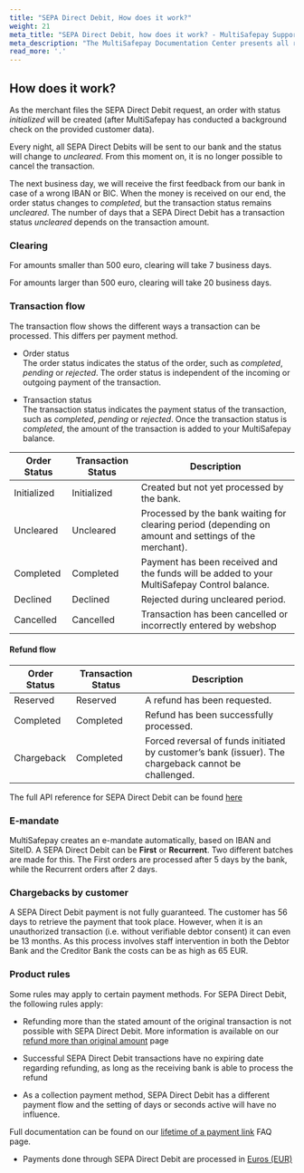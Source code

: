 ```yaml
---
title: "SEPA Direct Debit, How does it work?"
weight: 21
meta_title: "SEPA Direct Debit, how does it work? - MultiSafepay Support"
meta_description: "The MultiSafepay Documentation Center presents all relevant information about our Plugins and API. You can also find support pages for Payment Methods, Tools and General Questions as well as the contact details of our Support and Integration Teams."
read_more: '.'
---
```

## How does it work?
As the merchant files the SEPA Direct Debit request, an order with status _initialized_ will be created (after MultiSafepay has conducted a background check on the provided customer data).

Every night, all SEPA Direct Debits will be sent to our bank and the status will change to _uncleared_.
From this moment on, it is no longer possible to cancel the transaction.

The next business day, we will receive the first feedback from our bank in case of a wrong IBAN or BIC.
When the money is received on our end, the order status changes to _completed_, but the transaction status remains _uncleared_.
The number of days that a SEPA Direct Debit has a transaction status _uncleared_ depends on the transaction amount.

### Clearing

For amounts smaller than 500 euro, clearing will take 7 business days.

For amounts larger than 500 euro, clearing will take 20 business days.

### Transaction flow
The transaction flow shows the different ways a transaction can be processed. This differs per payment method.

* Order status      
The order status indicates the status of the order, such as _completed_, _pending_ or _rejected_. The order status is independent of the incoming or outgoing payment of the transaction.

* Transaction status       
The transaction status indicates the payment status of the transaction, such as _completed_, _pending_ or _rejected_. Once the transaction status is _completed_, the amount of the transaction is added to your MultiSafepay balance.

 

| Order Status                      | Transaction Status      | Description |
|--------------------------------|-----------|-----------------------------------------------------------------------------------------|
| Initialized   | Initialized    | Created but not yet processed by the bank.   |
| Uncleared     | Uncleared      | Processed by the bank waiting for clearing period (depending on amount and settings of the merchant).   |
| Completed     | Completed      | Payment has been received and the funds will be added to your MultiSafepay Control balance.   | 
| Declined      | Declined       | Rejected during uncleared period.   |
| Cancelled      | Cancelled       | Transaction has been cancelled or incorrectly entered by webshop

#### Refund flow

| Order Status                      | Transaction Status      | Description |
|--------------------------------|-----------|-----------------------------------------------------------------------------------------|
| Reserved       | Reserved    | A refund has been requested. | 
| Completed      | Completed   | Refund has been successfully processed.  | 
| Chargeback     | Completed   | Forced reversal of funds initiated by customer’s bank (issuer). The chargeback cannot be challenged. | 

The full API reference for SEPA Direct Debit can be found [here](/api/#direct-debit)


### E-mandate
MultiSafepay creates an e-mandate automatically, based on IBAN and SiteID.
A SEPA Direct Debit can be **First** or **Recurrent**.
Two different batches are made for this.
The First orders are processed after 5 days by the bank, while the Recurrent orders after 2 days.


### Chargebacks by customer
A SEPA Direct Debit payment is not fully guaranteed. The customer has 56 days to retrieve the payment that took place. However, when it is an unauthorized transaction (i.e. without verifiable debtor consent) it can even be 13 months. As this process involves staff intervention in both the Debtor Bank and the Creditor Bank the costs can be as high as 65 EUR.

### Product rules
Some rules may apply to certain payment methods. For SEPA Direct Debit, the following rules apply:

* Refunding more than the stated amount of the original transaction is not possible with SEPA Direct Debit. More information is available on our [refund more than original amount](/faq/finance/refund-more-than-original-amount) page

* Successful SEPA Direct Debit transactions have no expiring date regarding refunding, as long as the receiving bank is able to process the refund

* As a collection payment method, SEPA Direct Debit has a different payment flow and the setting of days or seconds active will have no influence. 

       
Full documentation can be found on our [lifetime of a payment link](/faq/api/lifetime-of-a-payment-link) FAQ page.<br>

* Payments done through SEPA Direct Debit are processed in [Euros (EUR)](/faq/general/which-currencies-are-supported-by-multisafepay)


